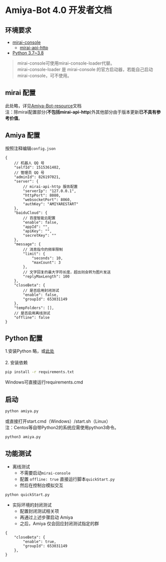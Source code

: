 # Amiya-Bot 4.0 开发者文档

## 环境要求
- [mirai-console](https://github.com/mamoe/mirai-console)
    - [mirai-api-http](https://github.com/project-mirai/mirai-api-http)
- [Python 3.7~3.8](https://www.python.org/)
> mirai-console可使用mirai-console-loader代替。<br>
> mirai-console-loader 是 mirai-console 的官方启动器，若能自己启动 mirai-console，可不使用。

## mirai 配置
此处略，详见[Amiya-Bot-resource](https://github.com/vivien8261/Amiya-Bot-resource/blob/35726a7310c6beeffb9fde1dbf5415170e815d05/README.md)文档<br>
注：除mirai配置部分(**不包括mirai-api-http**)外其他部分由于版本更新**已不具有参考价值**。<br>

## Amiya 配置
按照注释编辑`config.json`
```json5
{
    // 机器人 QQ 号
    "selfId": 1515361402,
    // 管理员 QQ 号
    "adminId": 826197021,
    "server": {
        // mirai-api-http 服务配置
        "serverIp": "127.0.0.1",
        "httpPort": 8080,
        "websocketPort": 8060,
        "authKey": "AMIYARESTART"
    },
    "baiduCloud": {
        // 百度智能云配置
        "enable": false,
        "appId": "",
        "apiKey": "",
        "secretKey": ""
    },
    "message": {
        // 消息指令的频率限制
        "limit": {
            "seconds": 10,
            "maxCount": 3
        },
        // 文字回复的最大字符长度，超出则会转为图片发送
        "replyMaxLength": 100
    },
    "closeBeta": {
        // 是否启用封闭测试
        "enable": false,
        "groupId": 653031149
    },
    "tempFolders": [],
    // 是否启用离线测试
    "offline": false
}
```

## Python 配置

1.安装Python
略，或[此处](https://www.baidu.com/s?wd=python%E5%AE%89%E8%A3%85)
<br><br>
2. 安装依赖

```bash
pip install -r requirements.txt
```

Windows可直接运行requirements.cmd

## 启动

```bash
python amiya.py
```

或直接打开start.cmd（Windows）/start.sh（Linux）<br>
注：Centos等自带Python2的系统应需使用python3命令。

```bash
python3 amiya.py
```

## 功能测试

- 离线测试
    - 不需要启动`mirai-console`
    - 配置 `offline: true` 直接运行脚本`quickStart.py`
    - 然后在控制台模拟交互

```bash
python quickStart.py
```

- 实际环境的封闭测试
    - 配置封闭测试相关项
    - 再通过上述步骤启动 Amiya
    - 之后，Amiya 仅会回应封闭测试指定的群

```json5
{
    "closeBeta": {
        "enable": true,
        "groupId": 653031149
    },
}
```
